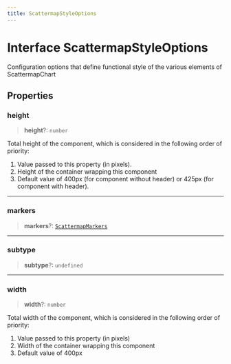 ```yaml
---
title: ScattermapStyleOptions
---
```


# Interface ScattermapStyleOptions

Configuration options that define functional style of the various elements of ScattermapChart

## Properties

### height

> **height**?: `number`

Total height of the component, which is considered in the following order of priority:

1. Value passed to this property (in pixels).
2. Height of the container wrapping this component
3. Default value of 400px (for component without header) or 425px (for component with header).

***

### markers

> **markers**?: [`ScattermapMarkers`](../type-aliases/type-alias.ScattermapMarkers.md)

***

### subtype

> **subtype**?: `undefined`

***

### width

> **width**?: `number`

Total width of the component, which is considered in the following order of priority:

1. Value passed to this property (in pixels)
2. Width of the container wrapping this component
3. Default value of 400px

